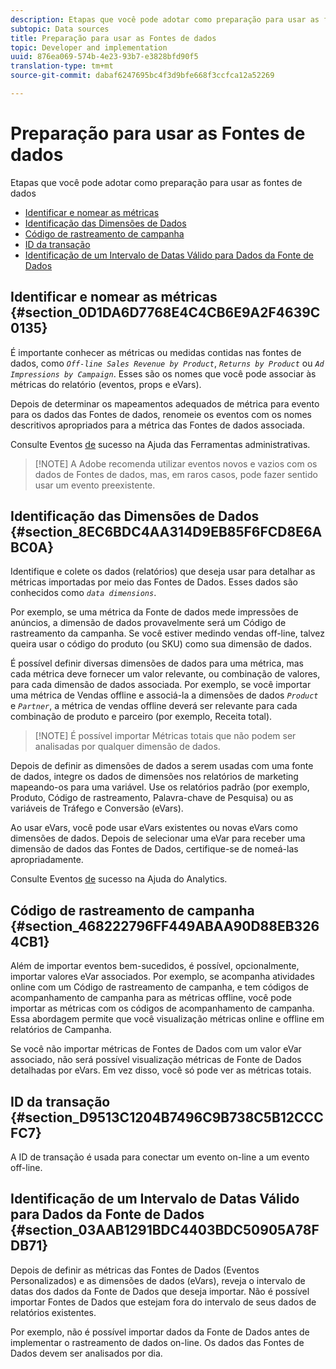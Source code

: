 ```yaml
---
description: Etapas que você pode adotar como preparação para usar as fontes de dados
subtopic: Data sources
title: Preparação para usar as Fontes de dados
topic: Developer and implementation
uuid: 876ea069-574b-4e23-93b7-e3828bfd90f5
translation-type: tm+mt
source-git-commit: dabaf6247695bc4f3d9bfe668f3ccfca12a52269

---
```



# Preparação para usar as Fontes de dados

Etapas que você pode adotar como preparação para usar as fontes de dados

* [Identificar e nomear as métricas](/help/import/c-data-sources/datasrc-preparing.md#section_0D1DA6D7768E4C4CB6E9A2F4639C0135)
* [Identificação das Dimensões de Dados](/help/import/c-data-sources/datasrc-preparing.md#section_8EC6BDC4AA314D9EB85F6FCD8E6ABC0A)
* [Código de rastreamento de campanha](/help/import/c-data-sources/datasrc-preparing.md#section_468222796FF449ABAA90D88EB3264CB1)
* [ID da transação](/help/import/c-data-sources/datasrc-preparing.md#section_D9513C1204B7496C9B738C5B12CCCFC7)
* [Identificação de um Intervalo de Datas Válido para Dados da Fonte de Dados](/help/import/c-data-sources/datasrc-preparing.md#section_03AAB1291BDC4403BDC50905A78FDB71)

## Identificar e nomear as métricas {#section_0D1DA6D7768E4C4CB6E9A2F4639C0135}

É importante conhecer as métricas ou medidas contidas nas fontes de dados, como *`Off-line Sales Revenue by Product`*, *`Returns by Product`* ou *`Ad Impressions by Campaign`*. Esses são os nomes que você pode associar às métricas do relatório (eventos, props e eVars).

Depois de determinar os mapeamentos adequados de métrica para evento para os dados das Fontes de dados, renomeie os eventos com os nomes descritivos apropriados para a métrica das Fontes de dados associada.

Consulte Eventos [de](https://marketing.adobe.com/resources/help/pt_BR/reference/success_event.html) sucesso na Ajuda das Ferramentas administrativas.

>[!NOTE] A Adobe recomenda utilizar eventos novos e vazios com os dados de Fontes de dados, mas, em raros casos, pode fazer sentido usar um evento preexistente.

## Identificação das Dimensões de Dados {#section_8EC6BDC4AA314D9EB85F6FCD8E6ABC0A}

Identifique e colete os dados (relatórios) que deseja usar para detalhar as métricas importadas por meio das Fontes de Dados. Esses dados são conhecidos como *`data dimensions`*.

Por exemplo, se uma métrica da Fonte de dados mede impressões de anúncios, a dimensão de dados provavelmente será um Código de rastreamento da campanha. Se você estiver medindo vendas off-line, talvez queira usar o código do produto (ou SKU) como sua dimensão de dados.

É possível definir diversas dimensões de dados para uma métrica, mas cada métrica deve fornecer um valor relevante, ou combinação de valores, para cada dimensão de dados associada. Por exemplo, se você importar uma métrica de Vendas offline e associá-la a dimensões de dados *`Product`* e *`Partner`*, a métrica de vendas offline deverá ser relevante para cada combinação de produto e parceiro (por exemplo, Receita total).

>[!NOTE] É possível importar Métricas totais que não podem ser analisadas por qualquer dimensão de dados.

Depois de definir as dimensões de dados a serem usadas com uma fonte de dados, integre os dados de dimensões nos relatórios de marketing mapeando-os para uma variável. Use os relatórios padrão (por exemplo, Produto, Código de rastreamento, Palavra-chave de Pesquisa) ou as variáveis de Tráfego e Conversão (eVars).

Ao usar eVars, você pode usar eVars existentes ou novas eVars como dimensões de dados. Depois de selecionar uma eVar para receber uma dimensão de dados das Fontes de Dados, certifique-se de nomeá-las apropriadamente.

Consulte Eventos [de](https://marketing.adobe.com/resources/help/pt_BR/reference/success_event.html) sucesso na Ajuda do Analytics.

## Código de rastreamento de campanha {#section_468222796FF449ABAA90D88EB3264CB1}

Além de importar eventos bem-sucedidos, é possível, opcionalmente, importar valores eVar associados. Por exemplo, se acompanha atividades online com um Código de rastreamento de campanha, e tem códigos de acompanhamento de campanha para as métricas offline, você pode importar as métricas com os códigos de acompanhamento de campanha. Essa abordagem permite que você visualização métricas online e offline em relatórios de Campanha.

Se você não importar métricas de Fontes de Dados com um valor eVar associado, não será possível visualização métricas de Fonte de Dados detalhadas por eVars. Em vez disso, você só pode ver as métricas totais.

## ID da transação {#section_D9513C1204B7496C9B738C5B12CCCFC7}

A ID de transação é usada para conectar um evento on-line a um evento off-line.

## Identificação de um Intervalo de Datas Válido para Dados da Fonte de Dados {#section_03AAB1291BDC4403BDC50905A78FDB71}

Depois de definir as métricas das Fontes de Dados (Eventos Personalizados) e as dimensões de dados (eVars), reveja o intervalo de datas dos dados da Fonte de Dados que deseja importar. Não é possível importar Fontes de Dados que estejam fora do intervalo de seus dados de relatórios existentes.

Por exemplo, não é possível importar dados da Fonte de Dados antes de implementar o rastreamento de dados on-line. Os dados das Fontes de Dados devem ser analisados por dia.
